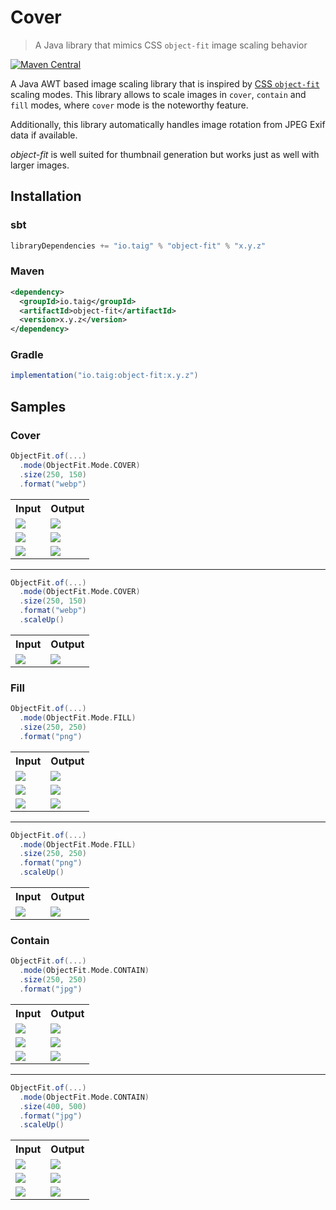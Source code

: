 # Cover

> A Java library that mimics CSS `object-fit` image scaling behavior

[![Maven Central](https://img.shields.io/maven-central/v/io.taig/object-fit)](https://search.maven.org/artifact/io.taig/object-fit)

A Java AWT based image scaling library that is inspired by <a href="https://developer.mozilla.org/en-US/docs/Web/CSS/object-fit?retiredLocale=de">CSS `object-fit`</a> scaling modes. This library allows to scale images in `cover`, `contain` and `fill` modes, where `cover` mode is the noteworthy feature.

Additionally, this library automatically handles image rotation from JPEG Exif data if available.

_object-fit_ is well suited for thumbnail generation but works just as well with larger images.

## Installation

### sbt

```sbt
libraryDependencies += "io.taig" % "object-fit" % "x.y.z"
```

### Maven

```xml
<dependency>
  <groupId>io.taig</groupId>
  <artifactId>object-fit</artifactId>
  <version>x.y.z</version>
</dependency>
```

### Gradle

```groovy
implementation("io.taig:object-fit:x.y.z")
```

## Samples

### Cover

```scala
ObjectFit.of(...)
  .mode(ObjectFit.Mode.COVER)
  .size(250, 150)
  .format("webp")
```

<table>
  <tr>
    <th>Input</th>
    <th>Output</th>
  </tr>
  <tr>
    <td><img src="/modules/samples/src/main/resources/otter.1.jpg" /></td>
    <td><img src="/modules/samples/src/main/resources/otter.1.1.result.webp" /></td>
  </tr>
  <tr>
    <td><img src="/modules/samples/src/main/resources/otter.2.jpg" /></td>
    <td><img src="/modules/samples/src/main/resources/otter.1.2.result.webp" /></td>
  </tr>
  <tr>
    <td><img src="/modules/samples/src/main/resources/otter.3.jpg" /></td>
    <td><img src="/modules/samples/src/main/resources/otter.1.3.result.webp" /></td>
  </tr>
</table>

<hr />

```scala
ObjectFit.of(...)
  .mode(ObjectFit.Mode.COVER)
  .size(250, 150)
  .format("webp")
  .scaleUp()
  ```

<table>
  <tr>
    <th>Input</th>
    <th>Output</th>
  </tr>
  <tr>
    <td><img src="/modules/samples/src/main/resources/otter.3.jpg" /></td>
    <td><img src="/modules/samples/src/main/resources/otter.2.3.result.webp" /></td>
  </tr>
</table>

### Fill

```scala
ObjectFit.of(...)
  .mode(ObjectFit.Mode.FILL)
  .size(250, 250)
  .format("png")
```

<table>
  <tr>
    <th>Input</th>
    <th>Output</th>
  </tr>
  <tr>
    <td><img src="/modules/samples/src/main/resources/otter.1.jpg" /></td>
    <td><img src="/modules/samples/src/main/resources/otter.3.1.result.png" /></td>
  </tr>
  <tr>
    <td><img src="/modules/samples/src/main/resources/otter.2.jpg" /></td>
    <td><img src="/modules/samples/src/main/resources/otter.3.2.result.png" /></td>
  </tr>
  <tr>
    <td><img src="/modules/samples/src/main/resources/otter.3.jpg" /></td>
    <td><img src="/modules/samples/src/main/resources/otter.3.3.result.png" /></td>
  </tr>
</table>

<hr />

```scala
ObjectFit.of(...)
  .mode(ObjectFit.Mode.FILL)
  .size(250, 250)
  .format("png")
  .scaleUp()
```

<table>
  <tr>
    <th>Input</th>
    <th>Output</th>
  </tr>
  <tr>
    <td><img src="/modules/samples/src/main/resources/otter.3.jpg" /></td>
    <td><img src="/modules/samples/src/main/resources/otter.4.3.result.png" /></td>
  </tr>
</table>

### Contain

```scala
ObjectFit.of(...)
  .mode(ObjectFit.Mode.CONTAIN)
  .size(250, 250)
  .format("jpg")
```

<table>
  <tr>
    <th>Input</th>
    <th>Output</th>
  </tr>
  <tr>
    <td><img src="/modules/samples/src/main/resources/otter.1.jpg" /></td>
    <td><img src="/modules/samples/src/main/resources/otter.5.1.result.jpg" /></td>
  </tr>
  <tr>
    <td><img src="/modules/samples/src/main/resources/otter.2.jpg" /></td>
    <td><img src="/modules/samples/src/main/resources/otter.5.2.result.jpg" /></td>
  </tr>
  <tr>
    <td><img src="/modules/samples/src/main/resources/otter.3.jpg" /></td>
    <td><img src="/modules/samples/src/main/resources/otter.5.3.result.jpg" /></td>
  </tr>
</table>

<hr />

```scala
ObjectFit.of(...)
  .mode(ObjectFit.Mode.CONTAIN)
  .size(400, 500)
  .format("jpg")
  .scaleUp()
```

<table>
  <tr>
    <th>Input</th>
    <th>Output</th>
  </tr>
  <tr>
    <td><img src="/modules/samples/src/main/resources/otter.1.jpg" /></td>
    <td><img src="/modules/samples/src/main/resources/otter.6.1.result.jpg" /></td>
  </tr>
  <tr>
    <td><img src="/modules/samples/src/main/resources/otter.2.jpg" /></td>
    <td><img src="/modules/samples/src/main/resources/otter.6.2.result.jpg" /></td>
  </tr>
  <tr>
    <td><img src="/modules/samples/src/main/resources/otter.3.jpg" /></td>
    <td><img src="/modules/samples/src/main/resources/otter.6.3.result.jpg" /></td>
  </tr>
</table>